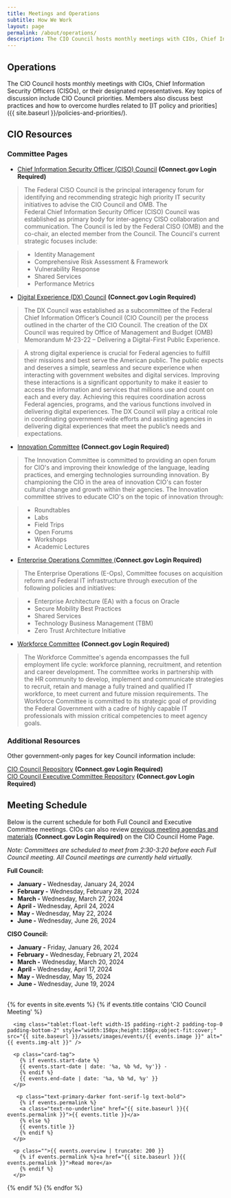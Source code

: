 ```yaml
---
title: Meetings and Operations
subtitle: How We Work
layout: page
permalink: /about/operations/
description: The CIO Council hosts monthly meetings with CIOs, Chief Information Security Officers, or their designated representatives. Key topics of discussion include CIO Council priorities. 
---
```

## Operations
The CIO Council hosts monthly meetings with CIOs, Chief Information Security Officers (CISOs), or their designated representatives. Key topics of discussion include CIO Council priorities. Members also discuss best practices and how to overcome hurdles related to [IT policy and priorities]({{ site.baseurl }}/policies-and-priorities/).

## CIO Resources
### Committee Pages
-   [Chief Information Security Officer (CISO) Council](https://community.connect.gov/x/JgLbRw) **(Connect.gov Login Required)**

> The Federal CISO Council is the principal interagency forum for identifying and recommending strategic high priority IT security initiatives to advise the CIO Council and OMB. The Federal Chief Information Security Officer (CISO) Council was established as primary body for inter-agency CISO collaboration and communication. The Council is led by the Federal CISO (OMB) and the co-chair, an elected member from the Council. The Council's current strategic focuses include:

> -   Identity Management
> -   Comprehensive Risk Assessment & Framework
> -   Vulnerability Response
> -   Shared Services
> -   Performance Metrics

-   [Digital Experience (DX) Council](https://community.connect.gov/display/Egov/Digital+Experience+Council) **(Connect.gov Login Required)**

> The DX Council was established as a subcommittee of the Federal Chief Information Officer’s
Council (CIO Council) per the process outlined in the charter of the CIO Council. The creation of the DX Council was required by Office of Management and Budget (OMB) Memorandum M-23-22 – Delivering a Digital-First Public Experience.

> A strong digital experience is crucial for Federal agencies to fulfill their missions and best serve the American public. The public expects and deserves a simple, seamless and secure experience when interacting with government websites and digital services. Improving these interactions is a significant opportunity to make it easier to access the information and services that millions use and count on each and every day. Achieving this requires coordination across Federal agencies, programs, and the various functions involved in delivering digital experiences. The DX Council will play a critical role in coordinating government-wide efforts and assisting agencies in delivering digital experiences that meet the public’s needs and expectations.

-   [Innovation Committee](https://community.connect.gov/x/SRp5K) **(Connect.gov Login Required)**

> The Innovation Committee is committed to providing an open forum for CIO's and improving their knowledge of the language, leading practices, and emerging technologies surrounding innovation. By championing the CIO in the area of innovation CIO's can foster cultural change and growth within their agencies. The Innovation committee strives to educate CIO's on the topic of innovation through:

> -   Roundtables
> -   Labs
> -   Field Trips
> -   Open Forums
> -   Workshops
> -   Academic Lectures

-   [Enterprise Operations Committee ](https://community.connect.gov/x/URp5K)(**Connect.gov Login Required)**

> The Enterprise Operations (E-Ops), Committee focuses on acquisition reform and Federal IT infrastructure through execution of the following policies and initiatives:

> -   Enterprise Architecture (EA) with a focus on Oracle
> -   Secure Mobility Best Practices
> -   Shared Services
> -   Technology Business Management (TBM)
> -   Zero Trust Architecture Initiative

-   [Workforce Committee](https://community.connect.gov/x/bQlPS) **(Connect.gov Login Required)**

> The Workforce Committee's agenda encompasses the full employment life cycle: workforce planning, recruitment, and retention and career development. The committee works in partnership with the HR community to develop, implement and communicate strategies to recruit, retain and manage a fully trained and qualified IT workforce, to meet current and future mission requirements. The Workforce Committee is committed to its strategic goal of providing the Federal Government with a cadre of highly capable IT professionals with mission critical competencies to meet agency goals.

### Additional Resources
Other government-only pages for key Council information include:

[CIO Council Repository](https://community.connect.gov/x/KYfzIQ) **(Connect.gov Login Required)**\
[CIO Council Executive Committee Repository](https://community.connect.gov/x/8wkGJg) **(Connect.gov Login Required)**

## Meeting Schedule
Below is the current schedule for both Full Council and Executive Committee meetings. CIOs can also review [previous meeting agendas and materials](https://community.connect.gov/x/tRKDJg) **(Connect.gov Login Required)** on the CIO Council Home Page.

*Note: Committees are scheduled to meet from 2:30-3:20 before each Full Council meeting. All Council meetings are currently held virtually.*<br>

**Full Council:**
* **January -** Wednesday, January 24, 2024
* **February -** Wednesday, February 28, 2024
* **March -** Wednesday, March 27, 2024
* **April -** Wednesday, April 24, 2024
* **May -** Wednesday, May 22, 2024
* **June -** Wednesday, June 26, 2024

**CISO Council:**
* **January -** Friday, January 26, 2024
* **February -** Wednesday, February 21, 2024
* **March -** Wednesday, March 20, 2024
* **April -** Wednesday, April 17, 2024
* **May -** Wednesday, May 15, 2024
* **June -** Wednesday, June 19, 2024


<br>
{% for events in site.events %}
{% if events.title contains 'CIO Council Meeting' %}

  <div class="padding-bottom-3 margin-top-1">

      <img class="tablet:float-left width-15 padding-right-2 padding-top-0 padding-bottom-2" style="width:150px;height:150px;object-fit:cover;" src="{{ site.baseurl }}/assets/images/events/{{ events.image }}" alt="{{ events.img-alt }}" />

      <p class="card-tag">
        {% if events.start-date %}
        {{ events.start-date | date: '%a, %b %d, %y'}} -
        {% endif %}
        {{ events.end-date | date: '%a, %b %d, %y' }}
      </p>

       <p class="text-primary-darker font-serif-lg text-bold">
        {% if events.permalink %}
        <a class="text-no-underline" href="{{ site.baseurl }}{{ events.permalink }}">{{ events.title }}</a>
        {% else %}
        {{ events.title }}
        {% endif %}
      </p>

      <p class="">{{ events.overview | truncate: 200 }}
        {% if events.permalink %}<a href="{{ site.baseurl }}{{ events.permalink }}">Read more</a>
        {% endif %}
      </p>

  </div>

{% endif %}
{% endfor %}

